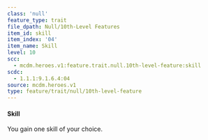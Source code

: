 ```yaml
---
class: 'null'
feature_type: trait
file_dpath: Null/10th-Level Features
item_id: skill
item_index: '04'
item_name: Skill
level: 10
scc:
  - mcdm.heroes.v1:feature.trait.null.10th-level-feature:skill
scdc:
  - 1.1.1:9.1.6.4:04
source: mcdm.heroes.v1
type: feature/trait/null/10th-level-feature
---
```


#### Skill

You gain one skill of your choice.
